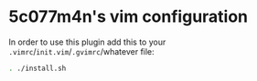 # 5c077m4n's vim configuration

In order to use this plugin add this to your `.vimrc`/`init.vim`/`.gvimrc`/whatever file:

```bash
. ./install.sh
```

